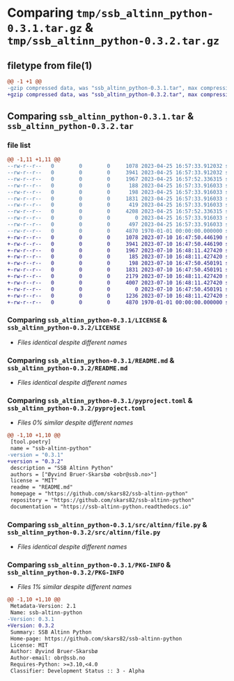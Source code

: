 # Comparing `tmp/ssb_altinn_python-0.3.1.tar.gz` & `tmp/ssb_altinn_python-0.3.2.tar.gz`

## filetype from file(1)

```diff
@@ -1 +1 @@
-gzip compressed data, was "ssb_altinn_python-0.3.1.tar", max compression
+gzip compressed data, was "ssb_altinn_python-0.3.2.tar", max compression
```

## Comparing `ssb_altinn_python-0.3.1.tar` & `ssb_altinn_python-0.3.2.tar`

### file list

```diff
@@ -1,11 +1,11 @@
--rw-r--r--   0        0        0     1078 2023-04-25 16:57:33.912032 ssb_altinn_python-0.3.1/LICENSE
--rw-r--r--   0        0        0     3941 2023-04-25 16:57:33.912032 ssb_altinn_python-0.3.1/README.md
--rw-r--r--   0        0        0     1967 2023-04-25 16:57:52.336315 ssb_altinn_python-0.3.1/pyproject.toml
--rw-r--r--   0        0        0      188 2023-04-25 16:57:33.916033 ssb_altinn_python-0.3.1/src/altinn/__init__.py
--rw-r--r--   0        0        0      198 2023-04-25 16:57:33.916033 ssb_altinn_python-0.3.1/src/altinn/__main__.py
--rw-r--r--   0        0        0     1831 2023-04-25 16:57:33.916033 ssb_altinn_python-0.3.1/src/altinn/file.py
--rw-r--r--   0        0        0      419 2023-04-25 16:57:33.916033 ssb_altinn_python-0.3.1/src/altinn/flatten.py
--rw-r--r--   0        0        0     4208 2023-04-25 16:57:52.336315 ssb_altinn_python-0.3.1/src/altinn/parser.py
--rw-r--r--   0        0        0        0 2023-04-25 16:57:33.916033 ssb_altinn_python-0.3.1/src/altinn/py.typed
--rw-r--r--   0        0        0      497 2023-04-25 16:57:33.916033 ssb_altinn_python-0.3.1/src/altinn/utils.py
--rw-r--r--   0        0        0     4870 1970-01-01 00:00:00.000000 ssb_altinn_python-0.3.1/PKG-INFO
+-rw-r--r--   0        0        0     1078 2023-07-10 16:47:50.446190 ssb_altinn_python-0.3.2/LICENSE
+-rw-r--r--   0        0        0     3941 2023-07-10 16:47:50.446190 ssb_altinn_python-0.3.2/README.md
+-rw-r--r--   0        0        0     1967 2023-07-10 16:48:11.427420 ssb_altinn_python-0.3.2/pyproject.toml
+-rw-r--r--   0        0        0      185 2023-07-10 16:48:11.427420 ssb_altinn_python-0.3.2/src/altinn/__init__.py
+-rw-r--r--   0        0        0      198 2023-07-10 16:47:50.450191 ssb_altinn_python-0.3.2/src/altinn/__main__.py
+-rw-r--r--   0        0        0     1831 2023-07-10 16:47:50.450191 ssb_altinn_python-0.3.2/src/altinn/file.py
+-rw-r--r--   0        0        0     2179 2023-07-10 16:48:11.427420 ssb_altinn_python-0.3.2/src/altinn/flatten.py
+-rw-r--r--   0        0        0     4007 2023-07-10 16:48:11.427420 ssb_altinn_python-0.3.2/src/altinn/parser.py
+-rw-r--r--   0        0        0        0 2023-07-10 16:47:50.450191 ssb_altinn_python-0.3.2/src/altinn/py.typed
+-rw-r--r--   0        0        0     1236 2023-07-10 16:48:11.427420 ssb_altinn_python-0.3.2/src/altinn/utils.py
+-rw-r--r--   0        0        0     4870 1970-01-01 00:00:00.000000 ssb_altinn_python-0.3.2/PKG-INFO
```

### Comparing `ssb_altinn_python-0.3.1/LICENSE` & `ssb_altinn_python-0.3.2/LICENSE`

 * *Files identical despite different names*

### Comparing `ssb_altinn_python-0.3.1/README.md` & `ssb_altinn_python-0.3.2/README.md`

 * *Files identical despite different names*

### Comparing `ssb_altinn_python-0.3.1/pyproject.toml` & `ssb_altinn_python-0.3.2/pyproject.toml`

 * *Files 0% similar despite different names*

```diff
@@ -1,10 +1,10 @@
 [tool.poetry]
 name = "ssb-altinn-python"
-version = "0.3.1"
+version = "0.3.2"
 description = "SSB Altinn Python"
 authors = ["Øyvind Bruer-Skarsbø <obr@ssb.no>"]
 license = "MIT"
 readme = "README.md"
 homepage = "https://github.com/skars82/ssb-altinn-python"
 repository = "https://github.com/skars82/ssb-altinn-python"
 documentation = "https://ssb-altinn-python.readthedocs.io"
```

### Comparing `ssb_altinn_python-0.3.1/src/altinn/file.py` & `ssb_altinn_python-0.3.2/src/altinn/file.py`

 * *Files identical despite different names*

### Comparing `ssb_altinn_python-0.3.1/PKG-INFO` & `ssb_altinn_python-0.3.2/PKG-INFO`

 * *Files 1% similar despite different names*

```diff
@@ -1,10 +1,10 @@
 Metadata-Version: 2.1
 Name: ssb-altinn-python
-Version: 0.3.1
+Version: 0.3.2
 Summary: SSB Altinn Python
 Home-page: https://github.com/skars82/ssb-altinn-python
 License: MIT
 Author: Øyvind Bruer-Skarsbø
 Author-email: obr@ssb.no
 Requires-Python: >=3.10,<4.0
 Classifier: Development Status :: 3 - Alpha
```

